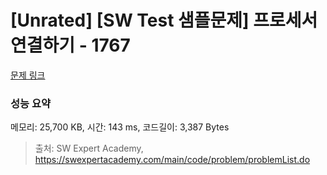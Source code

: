 # [Unrated] [SW Test 샘플문제] 프로세서 연결하기 - 1767 

[문제 링크](https://swexpertacademy.com/main/code/problem/problemDetail.do?contestProbId=AV4suNtaXFEDFAUf) 

### 성능 요약

메모리: 25,700 KB, 시간: 143 ms, 코드길이: 3,387 Bytes



> 출처: SW Expert Academy, https://swexpertacademy.com/main/code/problem/problemList.do